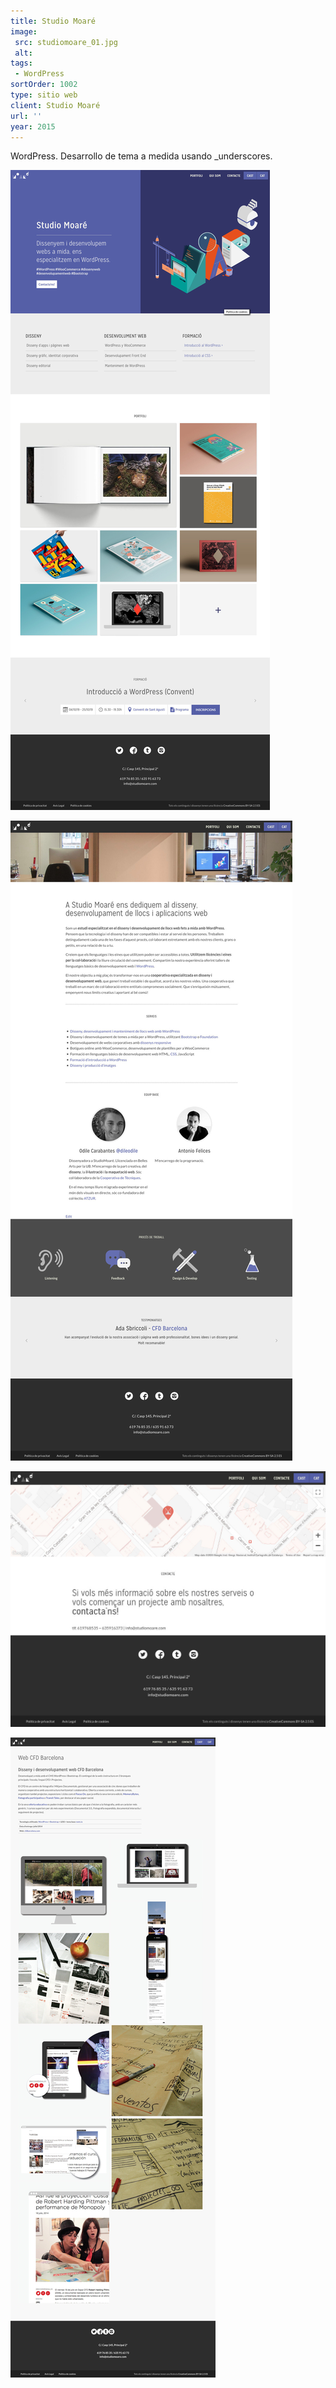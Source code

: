```yaml
---
title: Studio Moaré
image:
 src: studiomoare_01.jpg
 alt:
tags:
 - WordPress
sortOrder: 1002
type: sitio web
client: Studio Moaré
url: ''
year: 2015
---
```


WordPress. Desarrollo de tema a medida usando _underscores.

![pantalla de inicio](../../assets/images-projects/studiomoare_05.jpg)

![pantalla sobre nosotros](../../assets/images-projects/studiomoare_04.jpg)

![pantalla contacto con mapa](../../assets/images-projects/studiomoare_03.jpg)

![pantalla proyecto](../../assets/images-projects/studiomoare_02.jpg)
